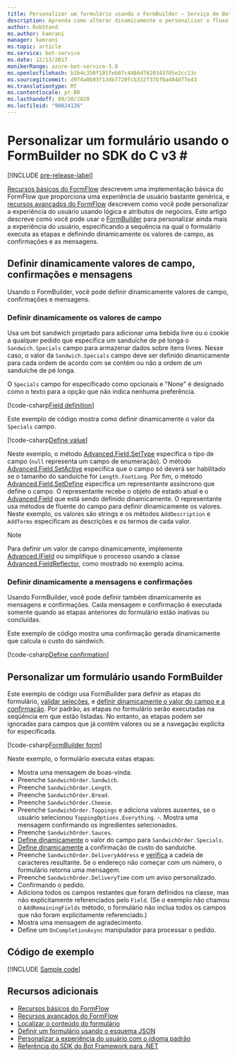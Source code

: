 ```yaml
---
title: Personalizar um formulário usando o FormBuilder – Serviço de Bot
description: Aprenda como alterar dinamicamente e personalizar o fluxo de conversação e o conteúdo usando o FormBuilder para o SDK do Bot Framework para .NET.
author: RobStand
ms.author: kamrani
manager: kamrani
ms.topic: article
ms.service: bot-service
ms.date: 12/13/2017
monikerRange: azure-bot-service-3.0
ms.openlocfilehash: b1b4c350f101feb07c4466d7620343705e2cc13c
ms.sourcegitcommit: d974a0b93f13db7720fcb332f37bf8a404d77e43
ms.translationtype: MT
ms.contentlocale: pt-BR
ms.lasthandoff: 09/20/2020
ms.locfileid: "90824126"
---
```

# <a name="customize-a-form-using-formbuilder-in-the-v3-c-sdk"></a>Personalizar um formulário usando o FormBuilder no SDK do C v3 \#

[!INCLUDE [pre-release-label](../includes/pre-release-label-v3.md)]

[Recursos básicos do FormFlow](bot-builder-dotnet-formflow.md) descrevem uma implementação básica do FormFlow que proporciona uma experiência de usuário bastante genérica, e [recursos avançados do FormFlow](bot-builder-dotnet-formflow-advanced.md) descrevem como você pode personalizar a experiência do usuário usando lógica e atributos de negócios. Este artigo descreve como você pode usar o [FormBuilder][formBuilder] para personalizar ainda mais a experiência do usuário, especificando a sequência na qual o formulário executa as etapas e definindo dinamicamente os valores de campo, as confirmações e as mensagens. 

## <a name="dynamically-define-field-values-confirmations-and-messages"></a>Definir dinamicamente valores de campo, confirmações e mensagens

Usando o FormBuilder, você pode definir dinamicamente valores de campo, confirmações e mensagens.

### <a name="dynamically-define-field-values"></a>Definir dinamicamente os valores de campo 

Usa um bot sandwich projetado para adicionar uma bebida livre ou o cookie a qualquer pedido que especifica um sanduíche de pé longa o `Sandwich.Specials` campo para armazenar dados sobre itens livres. Nesse caso, o valor da `Sandwich.Specials` campo deve ser definido dinamicamente para cada ordem de acordo com se contém ou não a ordem de um sanduíche de pé longa. 

O `Specials` campo for especificado como opcionais e "None" é designado como o texto para a opção que não indica nenhuma preferência.

[!code-csharp[Field definition](../includes/code/dotnet-formflow-formbuilder.cs#fieldDefinition)]

Este exemplo de código mostra como definir dinamicamente o valor da `Specials` campo. 

[!code-csharp[Define value](../includes/code/dotnet-formflow-formbuilder.cs#defineValue)]

Neste exemplo, o método [Advanced.Field.SetType][setType] especifica o tipo de campo (`null` representa um campo de enumeração). O método [Advanced.Field.SetActive][setActive] especifica que o campo só deverá ser habilitado se o tamanho do sanduíche for `Length.FootLong`. Por fim, o método [Advanced.Field.SetDefine][setDefine] especifica um representante assíncrono que define o campo. O representante recebe o objeto de estado atual e o [Advanced.Field][field] que está sendo definido dinamicamente. O representante usa métodos de fluente do campo para definir dinamicamente os valores. Neste exemplo, os valores são strings e os métodos `AddDescription` e `AddTerms` especificam as descrições e os termos de cada valor.

> [!NOTE]
> Para definir um valor de campo dinamicamente, implemente [Advanced.IField][iField] ou simplifique o processo usando a classe [Advanced.FieldReflector][FieldReflector], como mostrado no exemplo acima. 

### <a name="dynamically-define-messages-and-confirmations"></a>Definir dinamicamente a mensagens e confirmações

Usando FormBuilder, você pode definir também dinamicamente as mensagens e confirmações. Cada mensagem e confirmação é executada somente quando as etapas anteriores do formulário estão inativas ou concluídas. 

Este exemplo de código mostra uma confirmação gerada dinamicamente que calcula o custo do sandwich. 

[!code-csharp[Define confirmation](../includes/code/dotnet-formflow-formbuilder.cs#defineConfirmation)]

## <a name="customize-a-form-using-formbuilder"></a>Personalizar um formulário usando FormBuilder

Este exemplo de código usa FormBuilder para definir as etapas do formulário, [validar seleções](bot-builder-dotnet-formflow-advanced.md#add-business-logic), e [definir dinamicamente o valor do campo e a confirmação](#dynamically-define-field-values-confirmations-and-messages). Por padrão, as etapas no formulário serão executadas na seqüência em que estão listadas. No entanto, as etapas podem ser ignoradas para campos que já contêm valores ou se a navegação explícita for especificada. 

[!code-csharp[FormBuilder form](../includes/code/dotnet-formflow-formbuilder.cs#formBuilderForm)]

Neste exemplo, o formulário executa estas etapas:

- Mostra uma mensagem de boas-vinda. 
- Preenche `SandwichOrder.Sandwich`. 
- Preenche `SandwichOrder.Length`. 
- Preenche `SandwichOrder.Bread`. 
- Preenche `SandwichOrder.Cheese`. 
- Preenche `SandwichOrder.Toppings` e adiciona valores ausentes, se o usuário selecionou `ToppingOptions.Everything`. -. Mostra uma mensagem confirmando os ingredientes selecionados. 
- Preenche `SandwichOrder.Sauces`. 
- [Define dinamicamente](#dynamically-define-field-values) o valor do campo para `SandwichOrder.Specials`. 
- [Define dinamicamente](#dynamically-define-messages-and-confirmations) a confirmação de custo do sanduíche. 
- Preenche `SandwichOrder.DeliveryAddress` e [verifica](bot-builder-dotnet-formflow-advanced.md#add-business-logic) a cadeia de caracteres resultante. Se o endereço não começar com um número, o formulário retorna uma mensagem. 
- Preenche `SandwichOrder.DeliveryTime` com um aviso personalizado. 
- Confirmando o pedido. 
- Adiciona todos os campos restantes que foram definidos na classe, mas não explicitamente referenciados pelo `Field`. (Se o exemplo não chamou o `AddRemainingFields` método, o formulário não inclua todos os campos que não foram explicitamente referenciado.) 
- Mostra uma mensagem de agradecimento. 
- Define um `OnCompletionAsync` manipulador para processar o pedido. 

## <a name="sample-code"></a>Código de exemplo

[!INCLUDE [Sample code](../includes/snippet-dotnet-formflow-samples.md)]

## <a name="additional-resources"></a>Recursos adicionais

- [Recursos básicos do FormFlow](bot-builder-dotnet-formflow.md)
- [Recursos avançados do FormFlow](bot-builder-dotnet-formflow-advanced.md)
- [Localizar o conteúdo do formulário](bot-builder-dotnet-formflow-localize.md)
- [Definir um formulário usando o esquema JSON](bot-builder-dotnet-formflow-json-schema.md)
- [Personalizar a experiência do usuário com o idioma padrão](bot-builder-dotnet-formflow-pattern-language.md)
- <a href="/dotnet/api/?view=botbuilder-3.11.0" target="_blank">Referência do SDK do Bot Framework para .NET</a>

[formBuilder]: /dotnet/api/microsoft.bot.builder.formflow.formbuilder-1

[setType]: /dotnet/api/microsoft.bot.builder.formflow.advanced.field-1.settype

[setActive]: /dotnet/api/microsoft.bot.builder.formflow.advanced.field-1.setactive

[setDefine]: /dotnet/api/microsoft.bot.builder.formflow.advanced.field-1.setdefine

[field]: /dotnet/api/microsoft.bot.builder.formflow.advanced.field-1

[iField]: /dotnet/api/microsoft.bot.builder.formflow.advanced.ifield-1

[FieldReflector]: /dotnet/api/microsoft.bot.builder.formflow.advanced.fieldreflector-1
